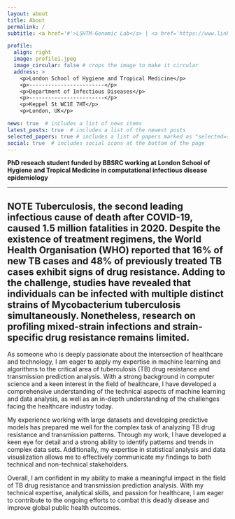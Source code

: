 ```yaml
---
layout: about
title: About
permalink: /
subtitle: <a href='#'>LSHTM-Genomic Lab</a> | <a href='https://www.linkedin.com/in/w15/'>LinkedIn</a>

profile:
  align: right
  image: profile1.jpeg
  image_circular: false # crops the image to make it circular
  address: >
    <p>London School of Hygiene and Tropical Medicine</p>
    <p>------------------------</p>
    <p>Department of Infectious Diseases</p>
    <p>------------------------</p>
    <p>Keppel St WC1E 7HT</p>
    <p>London, UK</p>

news: true  # includes a list of news items
latest_posts: true  # includes a list of the newest posts
selected_papers: true # includes a list of papers marked as "selected={true}"
social: true  # includes social icons at the bottom of the page
---
```


<b>PhD reseach student funded by BBSRC working at London School of Hygiene and Tropical Medicine in computational infectious disease epidemiology</b>

---
**NOTE**
Tuberculosis, the second leading infectious cause of death after COVID-19, caused 1.5 million fatalities in 2020. Despite the existence of treatment regimens, the World Health Organisation (WHO) reported that 16% of new TB cases and 48% of previously treated TB cases exhibit signs of drug resistance. Adding to the challenge, studies have revealed that individuals can be infected with multiple distinct strains of Mycobacterium tuberculosis simultaneously. Nonetheless, research on profiling mixed-strain infections and strain-specific drug resistance remains limited.
---

As someone who is deeply passionate about the intersection of healthcare and technology, I am eager to apply my expertise in machine learning and algorithms to the critical area of tuberculosis (TB) drug resistance and transmission prediction analysis. With a strong background in computer science and a keen interest in the field of healthcare, I have developed a comprehensive understanding of the technical aspects of machine learning and data analysis, as well as an in-depth understanding of the challenges facing the healthcare industry today.

My experience working with large datasets and developing predictive models has prepared me well for the complex task of analyzing TB drug resistance and transmission patterns. Through my work, I have developed a keen eye for detail and a strong ability to identify patterns and trends in complex data sets. Additionally, my expertise in statistical analysis and data visualization allows me to effectively communicate my findings to both technical and non-technical stakeholders.

Overall, I am confident in my ability to make a meaningful impact in the field of TB drug resistance and transmission prediction analysis. With my technical expertise, analytical skills, and passion for healthcare, I am eager to contribute to the ongoing efforts to combat this deadly disease and improve global public health outcomes.

<!-- Put your address / P.O. box / other info right below your picture. You can also disable any of these elements by editing `profile` property of the YAML header of your `_pages/about.md`. Edit `_bibliography/papers.bib` and Jekyll will render your [publications page](/al-folio/publications/) automatically.

Link to your social media connections, too. This theme is set up to use [Font Awesome icons](http://fortawesome.github.io/Font-Awesome/) and [Academicons](https://jpswalsh.github.io/academicons/), like the ones below. Add your Facebook, Twitter, LinkedIn, Google Scholar, or just disable all of them. -->

